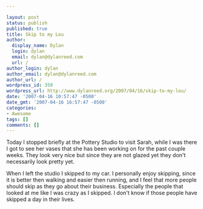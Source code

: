 ```yaml
---

layout: post
status: publish
published: true
title: Skip to my Lou
author:
  display_name: Dylan
  login: dylan
  email: dylan@dylanreed.com
  url: /
author_login: dylan
author_email: dylan@dylanreed.com
author_url: /
wordpress_id: 359
wordpress_url: http://www.dylanreed.org/2007/04/16/skip-to-my-lou/
date: '2007-04-16 10:57:47 -0500'
date_gmt: '2007-04-16 16:57:47 -0500'
categories:
- Awesome
tags: []
comments: []
---
```


Today I stopped briefly at the Pottery Studio to visit Sarah, while I was there I got to see her vases that she has been working on for the past couple weeks. They look very nice but since they are not glazed yet they don't necessarily look pretty yet.

When I left the studio I skipped to my car. I personally enjoy skipping, since it is better then walking and easier then running, and I feel that more people should skip as they go about their business. Especially the people that looked at me like I was crazy as I skipped. I don't know if those people have skipped a day in their lives.
